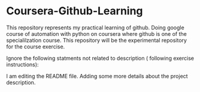 # Coursera-Github-Learning
This repository represents my practical learning of github.
Doing google course of automation with python on coursera where github is one of the specialilzation course.
This repository will be the experimental repository for the course exercise.

Ignore the following statments not related to description ( following exercise instructions):

I am editing the README file. Adding some more details about the project description.
